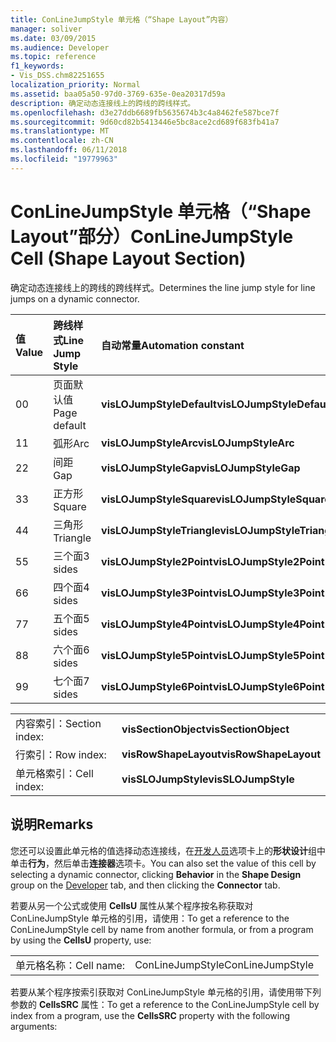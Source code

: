 ```yaml
---
title: ConLineJumpStyle 单元格（“Shape Layout”内容）
manager: soliver
ms.date: 03/09/2015
ms.audience: Developer
ms.topic: reference
f1_keywords:
- Vis_DSS.chm82251655
localization_priority: Normal
ms.assetid: baa05a50-97d0-3769-635e-0ea20317d59a
description: 确定动态连接线上的跨线的跨线样式。
ms.openlocfilehash: d3e27ddb6689fb5635674b3c4a8462fe587bce7f
ms.sourcegitcommit: 9d60cd82b5413446e5bc8ace2cd689f683fb41a7
ms.translationtype: MT
ms.contentlocale: zh-CN
ms.lasthandoff: 06/11/2018
ms.locfileid: "19779963"
---
```

# <a name="conlinejumpstyle-cell-shape-layout-section"></a><span data-ttu-id="7ef44-103">ConLineJumpStyle 单元格（“Shape Layout”部分）</span><span class="sxs-lookup"><span data-stu-id="7ef44-103">ConLineJumpStyle Cell (Shape Layout Section)</span></span>

<span data-ttu-id="7ef44-104">确定动态连接线上的跨线的跨线样式。</span><span class="sxs-lookup"><span data-stu-id="7ef44-104">Determines the line jump style for line jumps on a dynamic connector.</span></span>
  
|<span data-ttu-id="7ef44-105">**值**</span><span class="sxs-lookup"><span data-stu-id="7ef44-105">**Value**</span></span>|<span data-ttu-id="7ef44-106">**跨线样式**</span><span class="sxs-lookup"><span data-stu-id="7ef44-106">**Line Jump Style**</span></span>|<span data-ttu-id="7ef44-107">**自动常量**</span><span class="sxs-lookup"><span data-stu-id="7ef44-107">**Automation constant**</span></span>|
|:-----|:-----|:-----|
|<span data-ttu-id="7ef44-108">0</span><span class="sxs-lookup"><span data-stu-id="7ef44-108">0</span></span>  <br/> |<span data-ttu-id="7ef44-109">页面默认值</span><span class="sxs-lookup"><span data-stu-id="7ef44-109">Page default</span></span>  <br/> |<span data-ttu-id="7ef44-110">**visLOJumpStyleDefault**</span><span class="sxs-lookup"><span data-stu-id="7ef44-110">**visLOJumpStyleDefault**</span></span> <br/> |
|<span data-ttu-id="7ef44-111">1</span><span class="sxs-lookup"><span data-stu-id="7ef44-111">1</span></span>  <br/> |<span data-ttu-id="7ef44-112">弧形</span><span class="sxs-lookup"><span data-stu-id="7ef44-112">Arc</span></span>  <br/> |<span data-ttu-id="7ef44-113">**visLOJumpStyleArc**</span><span class="sxs-lookup"><span data-stu-id="7ef44-113">**visLOJumpStyleArc**</span></span> <br/> |
|<span data-ttu-id="7ef44-114">2</span><span class="sxs-lookup"><span data-stu-id="7ef44-114">2</span></span>  <br/> |<span data-ttu-id="7ef44-115">间距</span><span class="sxs-lookup"><span data-stu-id="7ef44-115">Gap</span></span>  <br/> |<span data-ttu-id="7ef44-116">**visLOJumpStyleGap**</span><span class="sxs-lookup"><span data-stu-id="7ef44-116">**visLOJumpStyleGap**</span></span> <br/> |
|<span data-ttu-id="7ef44-117">3</span><span class="sxs-lookup"><span data-stu-id="7ef44-117">3</span></span>  <br/> |<span data-ttu-id="7ef44-118">正方形</span><span class="sxs-lookup"><span data-stu-id="7ef44-118">Square</span></span>  <br/> |<span data-ttu-id="7ef44-119">**visLOJumpStyleSquare**</span><span class="sxs-lookup"><span data-stu-id="7ef44-119">**visLOJumpStyleSquare**</span></span> <br/> |
|<span data-ttu-id="7ef44-120">4</span><span class="sxs-lookup"><span data-stu-id="7ef44-120">4</span></span>  <br/> |<span data-ttu-id="7ef44-121">三角形</span><span class="sxs-lookup"><span data-stu-id="7ef44-121">Triangle</span></span>  <br/> |<span data-ttu-id="7ef44-122">**visLOJumpStyleTriangle**</span><span class="sxs-lookup"><span data-stu-id="7ef44-122">**visLOJumpStyleTriangle**</span></span> <br/> |
|<span data-ttu-id="7ef44-123">5</span><span class="sxs-lookup"><span data-stu-id="7ef44-123">5</span></span>  <br/> |<span data-ttu-id="7ef44-124">三个面</span><span class="sxs-lookup"><span data-stu-id="7ef44-124">3 sides</span></span>  <br/> |<span data-ttu-id="7ef44-125">**visLOJumpStyle2Point**</span><span class="sxs-lookup"><span data-stu-id="7ef44-125">**visLOJumpStyle2Point**</span></span> <br/> |
|<span data-ttu-id="7ef44-126">6</span><span class="sxs-lookup"><span data-stu-id="7ef44-126">6</span></span>  <br/> |<span data-ttu-id="7ef44-127">四个面</span><span class="sxs-lookup"><span data-stu-id="7ef44-127">4 sides</span></span>  <br/> |<span data-ttu-id="7ef44-128">**visLOJumpStyle3Point**</span><span class="sxs-lookup"><span data-stu-id="7ef44-128">**visLOJumpStyle3Point**</span></span> <br/> |
|<span data-ttu-id="7ef44-129">7</span><span class="sxs-lookup"><span data-stu-id="7ef44-129">7</span></span>  <br/> |<span data-ttu-id="7ef44-130">五个面</span><span class="sxs-lookup"><span data-stu-id="7ef44-130">5 sides</span></span>  <br/> |<span data-ttu-id="7ef44-131">**visLOJumpStyle4Point**</span><span class="sxs-lookup"><span data-stu-id="7ef44-131">**visLOJumpStyle4Point**</span></span> <br/> |
|<span data-ttu-id="7ef44-132">8</span><span class="sxs-lookup"><span data-stu-id="7ef44-132">8</span></span>  <br/> |<span data-ttu-id="7ef44-133">六个面</span><span class="sxs-lookup"><span data-stu-id="7ef44-133">6 sides</span></span>  <br/> |<span data-ttu-id="7ef44-134">**visLOJumpStyle5Point**</span><span class="sxs-lookup"><span data-stu-id="7ef44-134">**visLOJumpStyle5Point**</span></span> <br/> |
|<span data-ttu-id="7ef44-135">9</span><span class="sxs-lookup"><span data-stu-id="7ef44-135">9</span></span>  <br/> |<span data-ttu-id="7ef44-136">七个面</span><span class="sxs-lookup"><span data-stu-id="7ef44-136">7 sides</span></span>  <br/> |<span data-ttu-id="7ef44-137">**visLOJumpStyle6Point**</span><span class="sxs-lookup"><span data-stu-id="7ef44-137">**visLOJumpStyle6Point**</span></span> <br/> |
   
|||
|:-----|:-----|
|<span data-ttu-id="7ef44-138">内容索引：</span><span class="sxs-lookup"><span data-stu-id="7ef44-138">Section index:</span></span>  <br/> |<span data-ttu-id="7ef44-139">**visSectionObject**</span><span class="sxs-lookup"><span data-stu-id="7ef44-139">**visSectionObject**</span></span> <br/> |
|<span data-ttu-id="7ef44-140">行索引：</span><span class="sxs-lookup"><span data-stu-id="7ef44-140">Row index:</span></span>  <br/> |<span data-ttu-id="7ef44-141">**visRowShapeLayout**</span><span class="sxs-lookup"><span data-stu-id="7ef44-141">**visRowShapeLayout**</span></span> <br/> |
|<span data-ttu-id="7ef44-142">单元格索引：</span><span class="sxs-lookup"><span data-stu-id="7ef44-142">Cell index:</span></span>  <br/> |<span data-ttu-id="7ef44-143">**visSLOJumpStyle**</span><span class="sxs-lookup"><span data-stu-id="7ef44-143">**visSLOJumpStyle**</span></span> <br/> |
   
## <a name="remarks"></a><span data-ttu-id="7ef44-144">说明</span><span class="sxs-lookup"><span data-stu-id="7ef44-144">Remarks</span></span>

<span data-ttu-id="7ef44-145">您还可以设置此单元格的值选择动态连接线，在[开发人员](run-in-developer-mode-display-the-developer-tab.md)选项卡上的**形状设计**组中单击**行为**，然后单击**连接器**选项卡。</span><span class="sxs-lookup"><span data-stu-id="7ef44-145">You can also set the value of this cell by selecting a dynamic connector, clicking **Behavior** in the **Shape Design** group on the [Developer](run-in-developer-mode-display-the-developer-tab.md) tab, and then clicking the **Connector** tab.</span></span> 
  
<span data-ttu-id="7ef44-146">若要从另一个公式或使用 **CellsU** 属性从某个程序按名称获取对 ConLineJumpStyle 单元格的引用，请使用：</span><span class="sxs-lookup"><span data-stu-id="7ef44-146">To get a reference to the ConLineJumpStyle cell by name from another formula, or from a program by using the **CellsU** property, use:</span></span> 
  
|||
|:-----|:-----|
|<span data-ttu-id="7ef44-147">单元格名称：</span><span class="sxs-lookup"><span data-stu-id="7ef44-147">Cell name:</span></span>  <br/> |<span data-ttu-id="7ef44-148">ConLineJumpStyle</span><span class="sxs-lookup"><span data-stu-id="7ef44-148">ConLineJumpStyle</span></span>  <br/> |
   
<span data-ttu-id="7ef44-149">若要从某个程序按索引获取对 ConLineJumpStyle 单元格的引用，请使用带下列参数的 **CellsSRC** 属性：</span><span class="sxs-lookup"><span data-stu-id="7ef44-149">To get a reference to the ConLineJumpStyle cell by index from a program, use the **CellsSRC** property with the following arguments:</span></span> 
  

